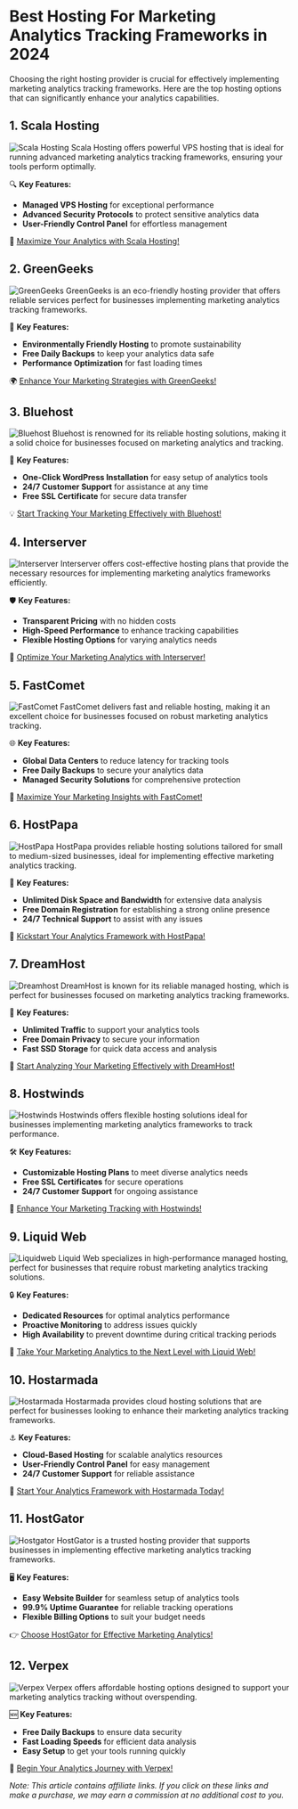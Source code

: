 # Best Hosting For Marketing Analytics Tracking Frameworks in 2024

Choosing the right hosting provider is crucial for effectively implementing marketing analytics tracking frameworks. Here are the top hosting options that can significantly enhance your analytics capabilities.

## 1. **Scala Hosting**

![Scala Hosting](https://i.imgur.com/uJ5JIK3.png "Scala Web Hosting")
Scala Hosting offers powerful VPS hosting that is ideal for running advanced marketing analytics tracking frameworks, ensuring your tools perform optimally.

🔍 **Key Features:**
- **Managed VPS Hosting** for exceptional performance
- **Advanced Security Protocols** to protect sensitive analytics data
- **User-Friendly Control Panel** for effortless management

🚀 [Maximize Your Analytics with Scala Hosting!](https://snipitx.com/scala-jy)

## 2. **GreenGeeks**

![GreenGeeks](https://i.imgur.com/eEwuntu.jpg "GreenGeeks Hosting")
GreenGeeks is an eco-friendly hosting provider that offers reliable services perfect for businesses implementing marketing analytics tracking frameworks.

🌿 **Key Features:**
- **Environmentally Friendly Hosting** to promote sustainability
- **Free Daily Backups** to keep your analytics data safe
- **Performance Optimization** for fast loading times

🌍 [Enhance Your Marketing Strategies with GreenGeeks!](https://snipitx.com/greengeeks-jy)

## 3. **Bluehost**

![Bluehost](https://i.imgur.com/PasFF9E.jpeg "Bluehost Hosting")
Bluehost is renowned for its reliable hosting solutions, making it a solid choice for businesses focused on marketing analytics and tracking.

🔑 **Key Features:**
- **One-Click WordPress Installation** for easy setup of analytics tools
- **24/7 Customer Support** for assistance at any time
- **Free SSL Certificate** for secure data transfer

💡 [Start Tracking Your Marketing Effectively with Bluehost!](https://snipitx.com/bluehost-jy)

## 4. **Interserver**

![Interserver](https://i.imgur.com/OM5dOEW.jpeg "Interserver Hosting")
Interserver offers cost-effective hosting plans that provide the necessary resources for implementing marketing analytics frameworks efficiently.

🛡️ **Key Features:**
- **Transparent Pricing** with no hidden costs
- **High-Speed Performance** to enhance tracking capabilities
- **Flexible Hosting Options** for varying analytics needs

💸 [Optimize Your Marketing Analytics with Interserver!](https://snipitx.com/interserver-jy)

## 5. **FastComet**

![FastComet](https://i.imgur.com/7qgXuWp.png "FastComet Hosting")
FastComet delivers fast and reliable hosting, making it an excellent choice for businesses focused on robust marketing analytics tracking.

🌐 **Key Features:**
- **Global Data Centers** to reduce latency for tracking tools
- **Free Daily Backups** to secure your analytics data
- **Managed Security Solutions** for comprehensive protection

🚀 [Maximize Your Marketing Insights with FastComet!](https://snipitx.com/fastcomet-jy)

## 6. **HostPapa**

![HostPapa](https://i.imgur.com/ouDTkvl.jpeg "HostPapa Hosting")
HostPapa provides reliable hosting solutions tailored for small to medium-sized businesses, ideal for implementing effective marketing analytics tracking.

🔧 **Key Features:**
- **Unlimited Disk Space and Bandwidth** for extensive data analysis
- **Free Domain Registration** for establishing a strong online presence
- **24/7 Technical Support** to assist with any issues

🌈 [Kickstart Your Analytics Framework with HostPapa!](https://snipitx.com/hostpapa-jy)

## 7. **DreamHost**

![Dreamhost](https://i.imgur.com/rXIg8ip.jpeg "Dreamhost Hosting")
DreamHost is known for its reliable managed hosting, which is perfect for businesses focused on marketing analytics tracking frameworks.

💼 **Key Features:**
- **Unlimited Traffic** to support your analytics tools
- **Free Domain Privacy** to secure your information
- **Fast SSD Storage** for quick data access and analysis

🚀 [Start Analyzing Your Marketing Effectively with DreamHost!](https://snipitx.com/dreamhost-jy)

## 8. **Hostwinds**

![Hostwinds](https://i.imgur.com/53aSNXx.jpeg "Hostwinds Hosting")
Hostwinds offers flexible hosting solutions ideal for businesses implementing marketing analytics frameworks to track performance.

🛠️ **Key Features:**
- **Customizable Hosting Plans** to meet diverse analytics needs
- **Free SSL Certificates** for secure operations
- **24/7 Customer Support** for ongoing assistance

🌟 [Enhance Your Marketing Tracking with Hostwinds!](https://snipitx.com/hostwinds-jy)

## 9. **Liquid Web**

![Liquidweb](https://i.imgur.com/4IvT9SC.jpeg "Liquidweb Hosting")
Liquid Web specializes in high-performance managed hosting, perfect for businesses that require robust marketing analytics tracking solutions.

🔒 **Key Features:**
- **Dedicated Resources** for optimal analytics performance
- **Proactive Monitoring** to address issues quickly
- **High Availability** to prevent downtime during critical tracking periods

🚀 [Take Your Marketing Analytics to the Next Level with Liquid Web!](https://snipitx.com/liquidweb-jy)

## 10. **Hostarmada**

![Hostarmada](https://i.imgur.com/KFbdf3o.jpeg "Hostarmada Hosting")
Hostarmada provides cloud hosting solutions that are perfect for businesses looking to enhance their marketing analytics tracking frameworks.

⚓ **Key Features:**
- **Cloud-Based Hosting** for scalable analytics resources
- **User-Friendly Control Panel** for easy management
- **24/7 Customer Support** for reliable assistance

🌈 [Start Your Analytics Framework with Hostarmada Today!](https://snipitx.com/hostarmada-jy)

## 11. **HostGator**

![Hostgator](https://i.imgur.com/BcVkH57.jpeg "Hostgator Hosting")
HostGator is a trusted hosting provider that supports businesses in implementing effective marketing analytics tracking frameworks.

🖥️ **Key Features:**
- **Easy Website Builder** for seamless setup of analytics tools
- **99.9% Uptime Guarantee** for reliable tracking operations
- **Flexible Billing Options** to suit your budget needs

👉 [Choose HostGator for Effective Marketing Analytics!](https://snipitx.com/hostgator-jy)

## 12. **Verpex**

![Verpex](https://i.imgur.com/6x5LhiS.jpeg "Verpex Hosting")
Verpex offers affordable hosting options designed to support your marketing analytics tracking without overspending.

🆕 **Key Features:**
- **Free Daily Backups** to ensure data security
- **Fast Loading Speeds** for efficient data analysis
- **Easy Setup** to get your tools running quickly

🌟 [Begin Your Analytics Journey with Verpex!](https://snipitx.com/verpex-jy)

*Note: This article contains affiliate links. If you click on these links and make a purchase, we may earn a commission at no additional cost to you.*
